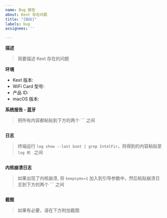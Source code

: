 ```yaml
---
name: Bug 报告
about: Kext 存在问题
title: "[BUG]"
labels: bug
assignees: ''

---
```


**描述**

> 简要描述 Kext 存在的问题

**环境**

- Kext 版本: 
- WiFi Card 型号: 
- 产品 ID: 
- macOS 版本: 

**系统报告 - 蓝牙**
> 把所有内容都粘贴到下方的两个 ``` 之间

```

```

**日志**
> 终端运行 `log show --last boot | grep IntelFir`，将得到的内容粘贴至 ```log 和 ``` 之间

```log

```

**内核崩溃日志**
> 如果出现了内核崩溃, 将 `keepsyms=1` 加入到引导参数中，然后粘贴崩溃日志到下方的两个 ``` 之间

```

```

**截图**
> 如果有必要，请在下方附加截图